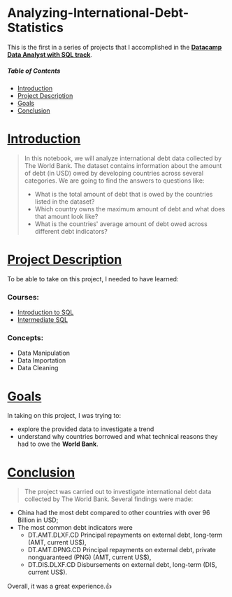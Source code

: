 # Analyzing-International-Debt-Statistics
This is the first in a series of projects that I accomplished in the 
**[Datacamp Data Analyst with SQL track](https://www.datacamp.com/tracks/data-analyst-in-sql)**.

##### Table of Contents  
- [Introduction](#Introduction)
  <a name="Introduction"/>  
- [Project Description](#ProjectDescription)
  <a name="ProjectDescription"/>
- [Goals](#Goals)
  <a name="Goals"/>
- [Conclusion](#Conclusion)
  <a name="Conclusion"/> 


# [Introduction](#Introduction)
> In this notebook, we will analyze international debt data collected by The World Bank. The dataset contains information about the amount of debt (in USD) owed by developing countries across several categories. We are going to find the answers to questions like:
> - What is the total amount of debt that is owed by the countries listed in the dataset?
> - Which country owns the maximum amount of debt and what does that amount look like?
> - What is the countries' average amount of debt owed across different debt indicators?

# [Project Description](#ProjectDescription)
To be able to take on this project, I needed to have learned:

### Courses:
- [Introduction to SQL](https://www.datacamp.com/courses/introduction-to-sql)
- [Intermediate SQL](https://app.datacamp.com/learn/courses/intermediate-sql) 

### Concepts:
- Data Manipulation
- Data Importation
- Data Cleaning

# [Goals](#Goals)
In taking on this project, I was trying to:
- explore the provided data to investigate a trend
- understand why countries borrowed and what technical reasons they had to owe the **World Bank**.


# [Conclusion](#Conclusion)
> The project was carried out to investigate international debt data collected by The World Bank. Several findings were made:
- China had the most debt compared to other countries with over 96 Billion in USD;
- The most common debt indicators were
     - DT.AMT.DLXF.CD	Principal repayments on external debt, long-term (AMT, current US$),
     - DT.AMT.DPNG.CD	Principal repayments on external debt, private nonguaranteed (PNG) (AMT, current US$),
     - DT.DIS.DLXF.CD	Disbursements on external debt, long-term (DIS, current US$).

Overall, it was a great experience.:+1:
